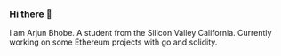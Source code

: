 ### Hi there 👋

<!--
**abhobe/abhobe** is a ✨ _special_ ✨ repository because its `README.md` (this file) appears on your GitHub profile.

Here are some ideas to get you started:
-->
I am Arjun Bhobe. A student from the Silicon Valley California.
Currently working on some Ethereum projects with go and solidity.

